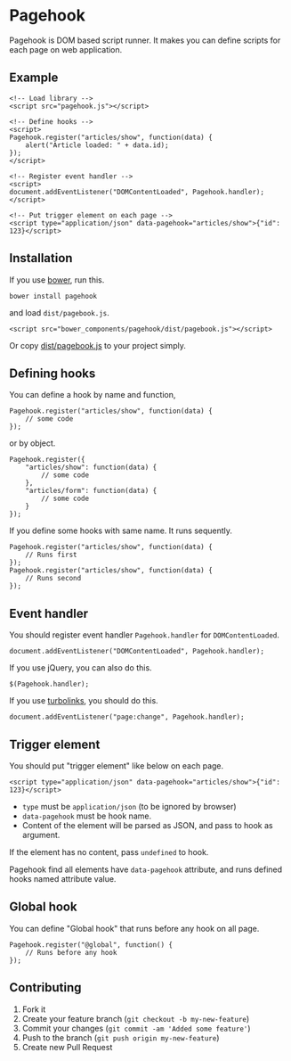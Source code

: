 Pagehook
====================

Pagehook is DOM based script runner.
It makes you can define scripts for each page on web application.


Example
--------------------

    <!-- Load library -->
    <script src="pagehook.js"></script>

    <!-- Define hooks -->
    <script>
    Pagehook.register("articles/show", function(data) {
        alert("Article loaded: " + data.id);
    });
    </script>

    <!-- Register event handler -->
    <script>
    document.addEventListener("DOMContentLoaded", Pagehook.handler);
    </script>

    <!-- Put trigger element on each page -->
    <script type="application/json" data-pagehook="articles/show">{"id": 123}</script>


Installation
--------------------

If you use [bower](http://bower.io/), run this.

    bower install pagehook

and load `dist/pagebook.js`.

    <script src="bower_components/pagehook/dist/pagebook.js"></script>

Or copy [dist/pagebook.js](https://raw.githubusercontent.com/labocho/pagehook/master/dist/pagehook.js) to your project simply.


Defining hooks
--------------------

You can define a hook by name and function,

    Pagehook.register("articles/show", function(data) {
        // some code
    });

or by object.

    Pagehook.register({
        "articles/show": function(data) {
            // some code
        },
        "articles/form": function(data) {
            // some code
        }
    });

If you define some hooks with same name. It runs sequently.

    Pagehook.register("articles/show", function(data) {
        // Runs first
    });
    Pagehook.register("articles/show", function(data) {
        // Runs second
    });


Event handler
--------------------

You should register event handler `Pagehook.handler` for `DOMContentLoaded`.

    document.addEventListener("DOMContentLoaded", Pagehook.handler);

If you use jQuery, you can also do this.

    $(Pagehook.handler);

If you use [turbolinks](https://github.com/rails/turbolinks), you should do this.

    document.addEventListener("page:change", Pagehook.handler);


Trigger element
--------------------

You should put "trigger element" like below on each page.

    <script type="application/json" data-pagehook="articles/show">{"id": 123}</script>

- `type` must be `application/json` (to be ignored by browser)
- `data-pagehook` must be hook name.
- Content of the element will be parsed as JSON, and pass to hook as argument.

If the element has no content, pass `undefined` to hook.

Pagehook find all elements have `data-pagehook` attribute, and runs defined hooks named attribute value.


Global hook
--------------------

You can define "Global hook" that runs before any hook on all page.

    Pagehook.register("@global", function() {
        // Runs before any hook
    });


Contributing
--------------------

1. Fork it
2. Create your feature branch (`git checkout -b my-new-feature`)
3. Commit your changes (`git commit -am 'Added some feature'`)
4. Push to the branch (`git push origin my-new-feature`)
5. Create new Pull Request



